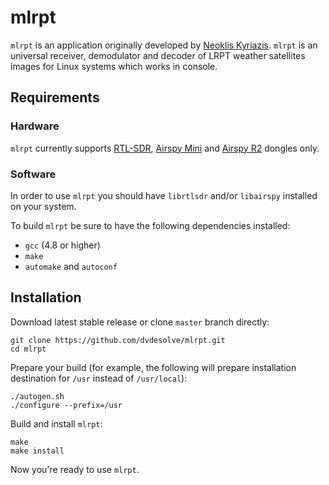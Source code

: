 # mlrpt
`mlrpt` is an application originally developed by [Neoklis Kyriazis](http://www.5b4az.org/). `mlrpt` is an universal receiver, demodulator and decoder of LRPT weather satellites images for Linux systems which works in console.

## Requirements
### Hardware
`mlrpt` currently supports [RTL-SDR](https://www.rtl-sdr.com/buy-rtl-sdr-dvb-t-dongles/), [Airspy Mini](https://airspy.com/airspy-mini) and [Airspy R2](https://airspy.com/airspy-r2) dongles only.

### Software
In order to use `mlrpt` you should have `librtlsdr` and/or `libairspy` installed on your system.

To build `mlrpt` be sure to have the following dependencies installed:
- `gcc` (4.8 or higher)
- `make`
- `automake` and `autoconf`

## Installation
Download latest stable release or clone `master` branch directly:
```
git clone https://github.com/dvdesolve/mlrpt.git
cd mlrpt
```

Prepare your build (for example, the following will prepare installation destination for `/usr` instead of `/usr/local`):
```
./autogen.sh
./configure --prefix=/usr
```

Build and install `mlrpt`:
```
make
make install
```

Now you're ready to use `mlrpt`.

